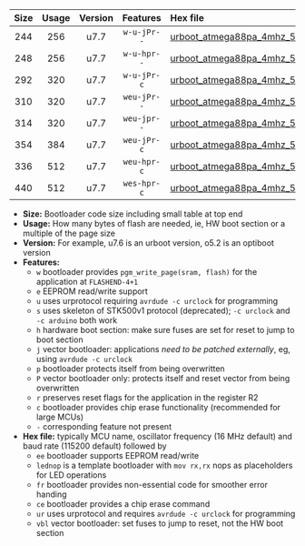 |Size|Usage|Version|Features|Hex file|
|:-:|:-:|:-:|:-:|:--|
|244|256|u7.7|`w-u-jPr--`|[urboot_atmega88pa_4mhz_500000bps_lednop_ur_vbl.hex](https://raw.githubusercontent.com/stefanrueger/urboot.hex/main/mcus/atmega88pa/fcpu_4mhz/500000_bps/urboot_atmega88pa_4mhz_500000bps_lednop_ur_vbl.hex)|
|248|256|u7.7|`w-u-hpr--`|[urboot_atmega88pa_4mhz_500000bps_lednop_fr_ur.hex](https://raw.githubusercontent.com/stefanrueger/urboot.hex/main/mcus/atmega88pa/fcpu_4mhz/500000_bps/urboot_atmega88pa_4mhz_500000bps_lednop_fr_ur.hex)|
|292|320|u7.7|`w-u-jPr-c`|[urboot_atmega88pa_4mhz_500000bps_lednop_fr_ce_ur_vbl.hex](https://raw.githubusercontent.com/stefanrueger/urboot.hex/main/mcus/atmega88pa/fcpu_4mhz/500000_bps/urboot_atmega88pa_4mhz_500000bps_lednop_fr_ce_ur_vbl.hex)|
|310|320|u7.7|`weu-jPr--`|[urboot_atmega88pa_4mhz_500000bps_ee_lednop_ur_vbl.hex](https://raw.githubusercontent.com/stefanrueger/urboot.hex/main/mcus/atmega88pa/fcpu_4mhz/500000_bps/urboot_atmega88pa_4mhz_500000bps_ee_lednop_ur_vbl.hex)|
|314|320|u7.7|`weu-jpr--`|[urboot_atmega88pa_4mhz_500000bps_ee_lednop_fr_ur_vbl.hex](https://raw.githubusercontent.com/stefanrueger/urboot.hex/main/mcus/atmega88pa/fcpu_4mhz/500000_bps/urboot_atmega88pa_4mhz_500000bps_ee_lednop_fr_ur_vbl.hex)|
|354|384|u7.7|`weu-jPr-c`|[urboot_atmega88pa_4mhz_500000bps_ee_lednop_fr_ce_ur_vbl.hex](https://raw.githubusercontent.com/stefanrueger/urboot.hex/main/mcus/atmega88pa/fcpu_4mhz/500000_bps/urboot_atmega88pa_4mhz_500000bps_ee_lednop_fr_ce_ur_vbl.hex)|
|336|512|u7.7|`weu-hpr-c`|[urboot_atmega88pa_4mhz_500000bps_ee_lednop_fr_ce_ur.hex](https://raw.githubusercontent.com/stefanrueger/urboot.hex/main/mcus/atmega88pa/fcpu_4mhz/500000_bps/urboot_atmega88pa_4mhz_500000bps_ee_lednop_fr_ce_ur.hex)|
|440|512|u7.7|`wes-hpr-c`|[urboot_atmega88pa_4mhz_500000bps_ee_lednop_fr_ce.hex](https://raw.githubusercontent.com/stefanrueger/urboot.hex/main/mcus/atmega88pa/fcpu_4mhz/500000_bps/urboot_atmega88pa_4mhz_500000bps_ee_lednop_fr_ce.hex)|

- **Size:** Bootloader code size including small table at top end
- **Usage:** How many bytes of flash are needed, ie, HW boot section or a multiple of the page size
- **Version:** For example, u7.6 is an urboot version, o5.2 is an optiboot version
- **Features:**
  + `w` bootloader provides `pgm_write_page(sram, flash)` for the application at `FLASHEND-4+1`
  + `e` EEPROM read/write support
  + `u` uses urprotocol requiring `avrdude -c urclock` for programming
  + `s` uses skeleton of STK500v1 protocol (deprecated); `-c urclock` and `-c arduino` both work
  + `h` hardware boot section: make sure fuses are set for reset to jump to boot section
  + `j` vector bootloader: applications *need to be patched externally*, eg, using `avrdude -c urclock`
  + `p` bootloader protects itself from being overwritten
  + `P` vector bootloader only: protects itself and reset vector from being overwritten
  + `r` preserves reset flags for the application in the register R2
  + `c` bootloader provides chip erase functionality (recommended for large MCUs)
  + `-` corresponding feature not present
- **Hex file:** typically MCU name, oscillator frequency (16 MHz default) and baud rate (115200 default) followed by
  + `ee` bootloader supports EEPROM read/write
  + `lednop` is a template bootloader with `mov rx,rx` nops as placeholders for LED operations
  + `fr` bootloader provides non-essential code for smoother error handing
  + `ce` bootloader provides a chip erase command
  + `ur` uses urprotocol and requires `avrdude -c urclock` for programming
  + `vbl` vector bootloader: set fuses to jump to reset, not the HW boot section
